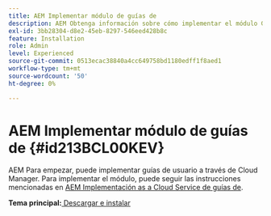 ```yaml
---
title: AEM Implementar módulo de guías de
description: AEM Obtenga información sobre cómo implementar el módulo Guías de
exl-id: 3bb28304-d8e2-45eb-8297-546eed428b8c
feature: Installation
role: Admin
level: Experienced
source-git-commit: 0513ecac38840a4cc649758bd1180edff1f8aed1
workflow-type: tm+mt
source-wordcount: '50'
ht-degree: 0%

---
```


# AEM Implementar módulo de guías de {#id213BCL00KEV}

AEM Para empezar, puede implementar guías de usuario a través de Cloud Manager. Para implementar el módulo, puede seguir las instrucciones mencionadas en [AEM Implementación as a Cloud Service de guías de](https://experienceleague.adobe.com/docs/experience-manager-xml-documentation-learn/tutorials/release-info/release-notes/cloud-release-notes/deploy-xml-on-aemaacs.html).

**Tema principal:**[ Descargar e instalar](download-install.md)
